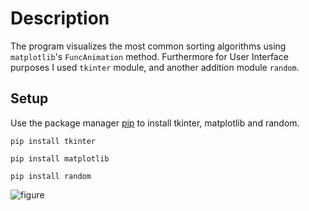 # Description
The program visualizes the most common sorting algorithms using `matplotlib`'s `FuncAnimation` method. Furthermore for User Interface purposes I used `tkinter` module, and another addition module `random`.





## Setup

Use the package manager [pip](https://pip.pypa.io/en/stable/) to install tkinter, matplotlib and random.

```
pip install tkinter
```
```
pip install matplotlib
```
```
pip install random
```

![figure](///C:/Users/Bolot/Downloads/figure.png)
